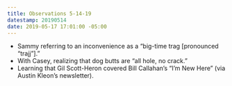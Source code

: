 ```yaml
---
title: Observations 5-14-19
datestamp: 20190514
date: 2019-05-17 17:01:00 -05:00
---
```


- Sammy referring to an inconvenience as a “big-time trag [pronounced “trajj”].”
- With Casey, realizing that dog butts are “all hole, no crack.”
- Learning that Gil Scott-Heron covered Bill Callahan’s “I’m New Here” (via Austin Kleon’s newsletter).

